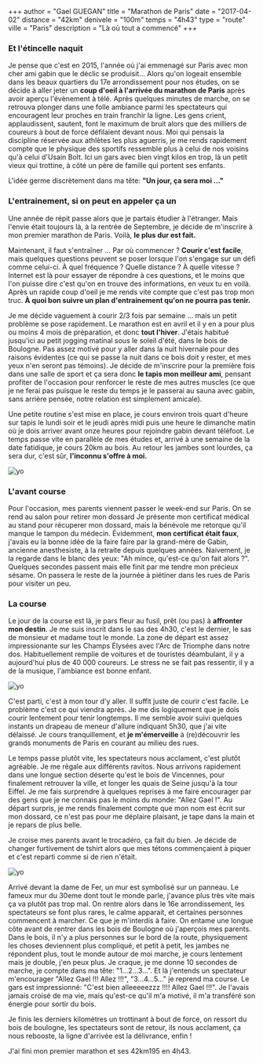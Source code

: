 +++
author = "Gael GUEGAN"
title = "Marathon de Paris"
date = "2017-04-02"
distance = "42km"
denivele = "100m"
temps = "4h43"
type = "route"
ville = "Paris"
description = "Là où tout a commencé"
+++

### Et l'étincelle naquit
Je pense que c'est en 2015, l'année où j'ai emmenagé sur Paris avec mon cher ami gabin que le déclic se produisit... Alors qu'on logeait ensemble dans les beaux quartiers du 17e arrondissement pour nos études, on se décide à aller jeter un **coup d'oeil à l'arrivée du marathon de Paris** après avoir aperçu l'évènement à télé. Après quelques minutes de marche, on se retrouva plonger dans une folle ambiance  parmi les spectateurs qui encouragent leur proches en train franchir la ligne. Les gens crient, applaudissent, sautent, font le maximum de bruit alors que des milliers de coureurs à bout de force défilaient devant nous.
Moi qui pensais la discipline réservée aux athlètes les plus aguerris, je me rends rapidement compte que le physique des sportifs ressemble plus à celui de nos voisins qu'à celui d'Usain Bolt. Ici un gars avec bien vingt kilos en trop, là un petit vieux qui trottine, à côté un père de famille qui portent ses enfants.

L'idée germe discrètement dans ma tête: **"Un jour, ça sera moi ..."**

### L'entrainement, si on peut en appeler ça un
Une année de répit passe alors que je partais étudier à l'étranger. Mais l'envie était toujours là, à la rentrée de Septembre, je décide de m'inscrire à mon premier marathon de Paris. Voilà, **le plus dur est fait.**

Maintenant, il faut s'entraîner ... Par où commencer ? **Courir c'est facile**, mais quelques questions peuvent se poser lorsque l'on s'engage sur un défi comme celui-ci. À quel fréquence ? Quelle distance ? À quelle vitesse ? Internet est là pour essayer de répondre à ces questions, et le moins que l'on puisse dire c'est qu'on en trouve des informations, en veux tu en voilà. Après un rapide coup d'oeil je me rends vite compte que c'est pas trop mon truc. **À quoi bon suivre un plan d'entrainement qu'on ne pourra pas tenir.**

Je me décide vaguement à courir 2/3 fois par semaine ... mais un petit problème se pose rapidement. Le marathon est en avril et il y en a pour plus ou moins 4 mois
de préparation, et donc **tout l'hiver**. J'étais habitué jusqu'ici au petit jogging matinal sous le soleil d'été, dans le bois de Boulogne. Pas assez motivé pour y aller dans la nuit hivernale pour des raisons évidentes (ce qui se passe la nuit dans ce bois doit y rester, et mes yeux n'en seront pas témoins).
Je décide de m'inscrire pour la première fois dans une salle de sport et ça sera donc **le tapis mon meilleur ami**, pensant profiter de l'occasion pour renforcer le reste de mes autres muscles (ce que je ne ferai pas puisque le reste du temps je le passerai au sauna avec gabin, sans arrière pensée, notre relation est simplement amicale).

Une petite routine s'est mise en place, je cours environ trois quart d'heure sur tapis le lundi soir et le jeudi après midi puis une heure le dimanche matin où je dois arriver avant onze heures pour rejoindre gabin devant téléfoot. Le temps passe vite en parallèle de mes études et, arrivé à une semaine de la date fatidique, je cours 20km au bois. Au retour les jambes sont lourdes, ça sera dur, c'est sûr, **l'inconnu s'offre à moi.**

![yo](/2017_marathon_paris22.jpg)

### L'avant course
Pour l'occasion, mes parents viennent passer le week-end sur Paris. On se rend au salon pour retirer mon dossard
Je présente mon certificat médical au stand pour récuperer mon dossard, mais la bénévole me retorque qu'il manque le tampon du médecin. Évidemment, **mon certificat était faux**, j'avais eu la bonne idée de la faire faire par la grand-mère de Gabin, ancienne anesthesiste, à la retraite depuis quelques années.
Naivement, je la regarde dans le blanc des yeux: "Ah mince, qu'est-ce qu'on fait alors ?". Quelques secondes passent mais elle finit par me tendre mon précieux sésame. On passera le reste de la journée à piétiner dans les rues de Paris pour visiter un peu.

### La course
Le jour de la course est là, je pars fleur au fusil, prêt (ou pas) à **affronter mon destin**. Je me suis inscrit dans le sas des 4h30, c'est le dernier, le sas de monsieur et madame tout le monde. La zone de départ est assez impressionante sur les Champs Élysées avec l'Arc de Triomphe dans notre dos. Habituellement remplie de voitures et de touristes déambulant, il y a aujourd'hui plus de 40 000 coureurs. Le stress ne se fait pas ressentir, il y a de la musique, l'ambiance est bonne enfant.

![yo](/2017_marathon_paris11.jpg)

C'est parti, c'est à mon tour d'y aller. Il suffit juste de courir c'est facile. Le problème c'est ce qui viendra après. Je me dis logiquement que je dois courir lentement pour tenir longtemps. Il me semble avoir suivi quelques instants un drapeau de meneur d'allure indiquant 5h30, que j'ai vite délaissé.
Je cours tranquillement, et **je m'émerveille** à (re)découvrir les grands monuments de Paris en courant au milieu des rues.

Le temps passe plutôt vite, les spectateurs nous acclament, c'est plutôt agréable. Je me régale aux différents ravitos. Nous arrivons rapidement dans une longue section déserte qu'est le bois de Vincennes, pour finalement retrouver la ville, et longer les quais de Seine jusqu'à la tour Eiffel. Je me fais surprendre à quelques reprises à me faire encourager par des gens que je ne connais pas le moins du monde: "Allez Gael !". Au départ surpris, je me rends finalement compte que mon nom est écrit sur mon dossard, ce n'est pas pour me déplaire plaisant, je tape dans la main et je repars de plus belle.

Je croise mes parents avant le trocadéro, ça fait du bien. Je décide de changer furtivement de tshirt alors que mes tétons commençaient à piquer et c'est reparti comme si de rien n'était.

![yo](/2017_marathon_paris33.jpg)

Arrivé devant la dame de Fer, un mur est symbolisé sur un panneau. Le fameux mur du 30eme dont tout le monde parle, j'avance plus très vite mais ça va plutôt pas trop mal. On rentre alors dans le 16e arrondissement, les spectateurs se font plus rares, le calme apparait, et certaines personnes commencent à marcher. Ce que je m'interdis à faire. On entame une longue côte avant de rentrer dans les bois de Boulogne où j'aperçois mes parents. Dans le bois, il n'y a plus personnes sur le bord de la route, physiquement les choses deviennent plus compliqué, et petit à petit, les jambes ne répondent plus, tout le monde autour de moi marche, je cours lentement mais je double, j'en peux plus. Je craque, je me donne 10 secondes de marche, je compte dans ma tête: "1...2...3...". Et là j'entends un spectateur m'encourager "Allez Gael !!! Allez !!!", "3...4...5..." je reprend ma course. Le gars est impressionné: "C'est bien alleeeeezzz !!!! Allez Gael !!!". Je l'avais jamais croisé de ma vie, mais qu'est-ce qu'il m'a motivé, il m'a transféré son énergie pour sortir du bois.

Je finis les derniers kilomètres un trottinant à bout de force, on ressort du bois de boulogne, les spectateurs sont de retour, ils nous acclament, ça nous rebooste, la ligne d'arrivée est la délivrance, enfin !

J'ai fini mon premier marathon et ses 42km195 en 4h43.